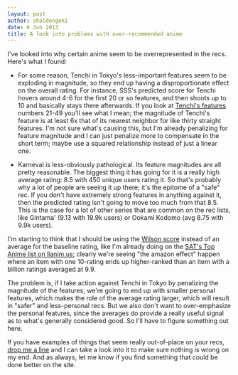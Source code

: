 ```yaml
---
layout: post
author: shaldengeki
date: 6 Jun 2013
title: A look into problems with over-recommended anime
---
```


I've looked into why certain anime seem to be overrepresented in the recs. Here's what I found:

- For some reason, Tenchi in Tokyo's less-important features seem to be exploding in magnitude, so they end up having a disproportionate effect on the overall rating. For instance, SSS's predicted score for Tenchi hovers around 4-6 for the first 20 or so features, and then shoots up to 10 and basically stays there afterwards. If you look at [Tenchi's features](http://llanim.us:6275/svd/animeFeatures) numbers 21-49 you'll see what I mean; the magnitude of Tenchi's feature is at least 6x that of its nearest neighbor for like thirty straight features. I'm not sure what's causing this, but I'm already penalizing for feature magnitude and I can just penalize more to compensate in the short term; maybe use a squared relationship instead of just a linear one.

- Karneval is less-obviously pathological. Its feature magnitudes are all pretty reasonable. The biggest thing it has going for it is a really high average rating: 8.5 with 450 unique users rating it. So that's probably why a lot of people are seeing it up there; it's the epitome of a "safe" rec. If you don't have extremely strong features in anything against it, then the predicted rating isn't going to move too much from that 8.5. This is the case for a lot of other series that are common on the rec lists, like Gintama' (9.13 with 19.9k users) or Ookami Kodomo (avg 8.75 with 9.9k users).

I'm starting to think that I should be using the [Wilson score](http://www.evanmiller.org/how-not-to-sort-by-average-rating.html) instead of an average for the baseline rating, like I'm already doing on the [SAT's Top Anime list on llanim.us](http://llanim.us/satTopAnime.php); clearly we're seeing "the amazon effect" happen where an item with one 10-rating ends up higher-ranked than an item with a billion ratings averaged at 9.9.

The problem is, if I take action against Tenchi in Tokyo by penalizing the magnitude of the features, we're going to end up with smaller personal features, which makes the role of the average rating larger, which will result in "safer" and less-personal recs. But we also don't want to over-emphasize the personal features, since the averages do provide a really useful signal as to what's generally considered good. So I'll have to figure something out here.

If you have examples of things that seem really out-of-place on your recs, [drop me a line](https://animurecs.com/users/shaldengeki) and I can take a look into it to make sure nothing is wrong on my end. And as always, let me know if you find something that could be done better on the site.
